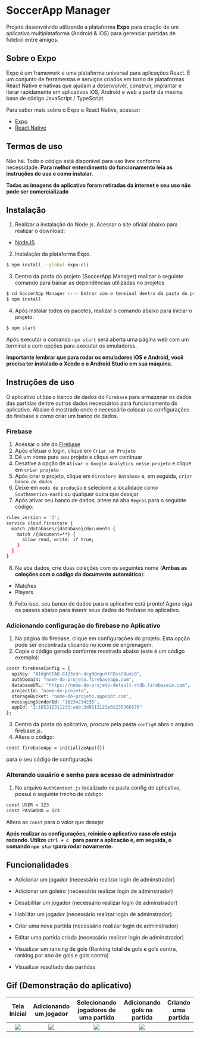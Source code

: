 # SoccerApp Manager

Projeto desenvolvido utilizando a plataforma **Expo** para criação de um aplicativo multiplataforma (Android & iOS) para gerenciar partidas de futebol entre amigos.

## Sobre o Expo

Expo é um framework e uma plataforma universal para aplicações React. É um conjunto de ferramentas e serviços criados em torno de plataformas React Native e nativas que ajudam a desenvolver, construir, implantar e iterar rapidamente em aplicativos iOS, Android e web a partir da mesma base de código JavaScript / TypeScript.

Para saber mais sobre o Expo e React Native, acessar:

- [Expo](https://expo.dev)
- [React Native](https://reactnative.dev)

## Termos de uso

Não há. Todo o código está disponível para uso livre conforme necessidade. **Para melhor entendimento do funcionamento leia as instruções de uso e como instalar.**

**Todas as imagens do aplicativo foram retiradas da internet e seu uso não pode ser comercializado**

## Instalação

1. Realizar a instalação do Node.js. Acessar o site oficial abaixo para realizar o download:

- [NodeJS](https://nodejs.org/en/)

2. Instalação da plataforma Expo.

```bash
$ npm install --global expo-cli
```

3. Dentro da pasta do projeto (SoccerApp Manager) realizar o seguinte comando para baixar as dependências utilizadas no projetos

```bash
$ cd SoccerApp Manager <--- Entrar com o terminal dentro da pasta do projeto
$ npm install
```

4. Após instalar todos os pacotes, realizar o comando abaixo para iniciar o projeto:

```bash
$ npm start
```

Após executar o comando `npm start` será aberta uma página web com um terminal e com opções para executar os emuladores.

**Importante lembrar que para rodar os emuladores iOS e Android, você precisa ter instalado o Xcode e o Android Studio em sua máquina.**

## Instruções de uso

O aplicativo utiliza o banco de dados do `Firebase` para armazenar os dados das partidas dentre outros dados necessários para funcionamento do aplicativo. Abaixo é mostrado onde é necessário colocar as configurações do firebase e como criar um banco de dados.

### Firebase

1. Acessar o site do [Firebase](https://console.firebase.google.com/)
2. Após efetuar o login, clique em `Criar um Projeto`
3. Dê um nome para seu projeto e clique em continuar
4. Desative a opção de `Ativar o Google Analytics nesse projeto` e clique em `criar projeto`
5. Após criar o projeto, clique em `Firestore Database` e, em seguida, `criar banco de dados`
6. Deixe em `modo de produção` e selecione a localidade como `SouthAmerica-east1` ou qualquer outra que desejar.
7. Após ativar seu banco de dados, altere na aba `Regras` para o seguinte código:

```bash
rules_version = '2';
service cloud.firestore {
  match /databases/{database}/documents {
    match /{document=**} {
      allow read, write: if true;
    }
  }
}
```

8. Na aba dados, crie duas coleções com os seguintes nome (**Ambas as coleções com o código do documento automático**):

- Matches
- Players

9. Feito isso, seu banco de dados para o aplicativo está pronto! Agora siga os passos abaixo para inserir seus dados do firebase no aplicativo.

### Adicionando configuração do firebase no Aplicativo

1. Na página do firebase, clique em configurações do projeto. Esta opção pode ser encontrada clicando no ícone de engrenagem.
2. Copie o código gerado conforme mostrado abaixo (este é um código exemplo):

```bash
const firebaseConfig = {
  apiKey: "AIdghtTAO-8123zdn-dcgNQnquYtFDssC8usL0",
  authDomain: "nome-do-projeto.firebaseapp.com",
  databaseURL: "https://nome-do-projeto-default-rtdb.firebaseio.com",
  projectId: "nome-do-projeto",
  storageBucket: "nome-do-projeto.appspot.com",
  messagingSenderId: "18234234235",
  appId: "1:185312311235:web:3d9513123e01230366576"
};
```

3. Dentro da pasta do aplicativo, procure pela pasta `config`e abra o arquivo firebase.js.
4. Altere o código:

```bash
const firebaseApp = initializeApp({})
```

para o seu código de configuração.

### Alterando usuário e senha para acesso de administrador

1. No arquivo `AuthContext.js` localizado na pasta config do aplicativo, possui o seguinte trecho de código:

```bash
const USER = 123
const PASSWORD = 123
```

Altera as `const` para o valor que desejar

**Após realizar as configurações, reinicie o aplicativo caso ele esteja rodando. Utilize `ctrl + c ` para parar a aplicação e, em seguida, o comando `npm start`para rodar novamente.**

## Funcionalidades

- Adicionar um jogador (necessário realizar login de adminstrador)
- Adicionar um goleiro (necessário realizar login de adminstrador)
- Desabilitar um jogador (necessário realizar login de adminstrador)
- Habilitar um jogador (necessário realizar login de adminstrador)
- Criar uma nova partida (necessário realizar login de adminstrador)
- Editar uma partida criada (necessário realizar login de adminstrador)

- Visualizar um ranking de gols (Ranking total de gols e gols contra, ranking por ano de gols e gols contra)
- Visualizar resultado das partidas

## Gif (Demonstração do aplicativo)

|                                            Tela Inicial                                            |                                       Adicionando um jogador                                       |                                Selecionando jogadores de uma partida                                |                                    Adicionando gols na partida                                     | Criando uma partida |
| :------------------------------------------------------------------------------------------------: | :------------------------------------------------------------------------------------------------: | :-------------------------------------------------------------------------------------------------: | :------------------------------------------------------------------------------------------------: | :-----------------: |
| ![](https://github.com/guilhermemigliano/SoccerAppManager/blob/main/assets/gifs/gif0.gif?raw=true) | ![](https://github.com/guilhermemigliano/SoccerAppManager/blob/main/assets/gifs/gif1.gif?raw=true) | ![](https://github.com/guilhermemigliano/SoccerAppManager/blob/main/assets/gifs/gif2.gif?raw=trueg) | ![](https://github.com/guilhermemigliano/SoccerAppManager/blob/main/assets/gifs/gif3.gif?raw=true) |
